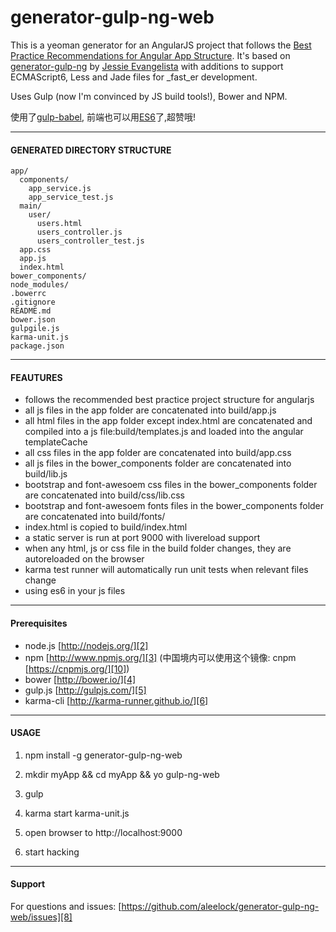# generator-gulp-ng-web

This is a yeoman generator for an AngularJS project that follows the [Best Practice Recommendations for Angular App Structure][1]. It's based on [generator-gulp-ng][8] by [Jessie Evangelista][7] with additions to support ECMAScript6, Less and Jade files for _fast_er development.

Uses Gulp (now I'm convinced by JS build tools!), Bower and NPM.

使用了[gulp-babel][9], 前端也可以用[ES6][7]了,超赞哦!

-----

#### GENERATED DIRECTORY STRUCTURE ####

    app/
      components/
        app_service.js
        app_service_test.js
      main/
        user/
          users.html
          users_controller.js
          users_controller_test.js
      app.css
      app.js
      index.html
    bower_components/    
    node_modules/
    .bowerrc
    .gitignore
    README.md
    bower.json
    gulpgile.js
    karma-unit.js
    package.json

-----

#### FEAUTURES ####
- follows the recommended best practice project structure for angularjs
- all js files in the app folder are concatenated into build/app.js
- all html files in the app folder except index.html are concatenated and compiled into a js file:build/templates.js and loaded into the angular templateCache
- all css files in the app folder are concatenated into build/app.css
- all js files in the bower_components folder are concatenated into build/lib.js
- bootstrap and font-awesoem css files in the bower_components folder are concatenated into build/css/lib.css
- bootstrap and font-awesoem fonts files in the bower_components folder are concatenated into build/fonts/
- index.html is copied to build/index.html
- a static server is run at port 9000 with livereload support
- when any html, js or css file in the build folder changes, they are autoreloaded on the browser
- karma test runner will automatically run unit tests when relevant files change
- using es6 in your js files

-----

#### Prerequisites ####
- node.js [http://nodejs.org/][2]
- npm [http://www.npmjs.org/][3] (中国境内可以使用这个镜像: cnpm [https://cnpmjs.org/][10])
- bower [http://bower.io/][4]
- gulp.js [http://gulpjs.com/][5]
- karma-cli [http://karma-runner.github.io/][6]

-----

#### USAGE ####

1) npm install -g generator-gulp-ng-web

2) mkdir myApp && cd myApp && yo gulp-ng-web

3) gulp

4) karma start karma-unit.js

5) open browser to http://localhost:9000

6) start hacking

----

#### Support ####
For questions and issues: [https://github.com/aleelock/generator-gulp-ng-web/issues][8]
 
  [1]: https://docs.google.com/document/d/1XXMvReO8-Awi1EZXAXS4PzDzdNvV6pGcuaF4Q9821Es/pub
  [2]: http://nodejs.org/
  [3]: http://www.npmjs.org/
  [4]: http://bower.io/
  [5]: http://gulpjs.com/
  [6]: http://karma-runner.github.io/
  [7]: http://es6.ruanyifeng.com/
  [8]: https://github.com/aleelock/generator-gulp-ng-web/issues
  [9]: https://cnpmjs.org/package/gulp-babel
  [10]: https://cnpmjs.org/

